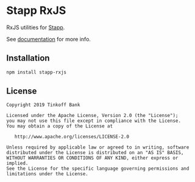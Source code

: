 # Stapp RxJS

RxJS utilities for [Stapp](https://github.com/TinkoffCreditSystems/stapp).

See [documentation](https://stapp.js.org/guides/interop.html) for more info.

## Installation
```bash
npm install stapp-rxjs
```

## License

```
Copyright 2019 Tinkoff Bank

Licensed under the Apache License, Version 2.0 (the "License");
you may not use this file except in compliance with the License.
You may obtain a copy of the License at

   http://www.apache.org/licenses/LICENSE-2.0

Unless required by applicable law or agreed to in writing, software
distributed under the License is distributed on an "AS IS" BASIS,
WITHOUT WARRANTIES OR CONDITIONS OF ANY KIND, either express or implied.
See the License for the specific language governing permissions and
limitations under the License.
```

